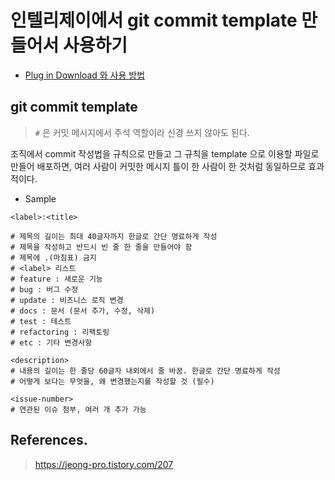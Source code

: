 # 인텔리제이에서 git commit template 만들어서 사용하기

- [Plug in Download 와 사용 방법](https://plugins.jetbrains.com/plugin/9364-commit-message-template)

## git commit template

> `#` 은 커밋 메시지에서 주석 역할이라 신경 쓰지 않아도 된다.

조직에서 commit 작성법을 규칙으로 만들고 그 규칙을 template 으로 이용할 파일로 만들어 배포하면, 여러 사람이 커밋한 메시지 틀이
한 사람이 한 것처럼 동일하므로 효과적이다.

- Sample

```
<label>:<title>

# 제목의 길이는 최대 40글자까지 한글로 간단 명료하게 작성 
# 제목을 작성하고 반드시 빈 줄 한 줄을 만들어야 함
# 제목에 .(마침표) 금지 
# <label> 리스트 
# feature : 새로운 기능 
# bug : 버그 수정 
# update : 비즈니스 로직 변경 
# docs : 문서 (문서 추가, 수정, 삭제) 
# test : 테스트 
# refactoring : 리팩토링
# etc : 기타 변경사항 

<description> 
# 내용의 길이는 한 줄당 60글자 내외에서 줄 바꿈. 한글로 간단 명료하게 작성 
# 어떻게 보다는 무엇을, 왜 변경했는지를 작성할 것 (필수) 

<issue-number> 
# 연관된 이슈 첨부, 여러 개 추가 가능
```

## References.

> https://jeong-pro.tistory.com/207
